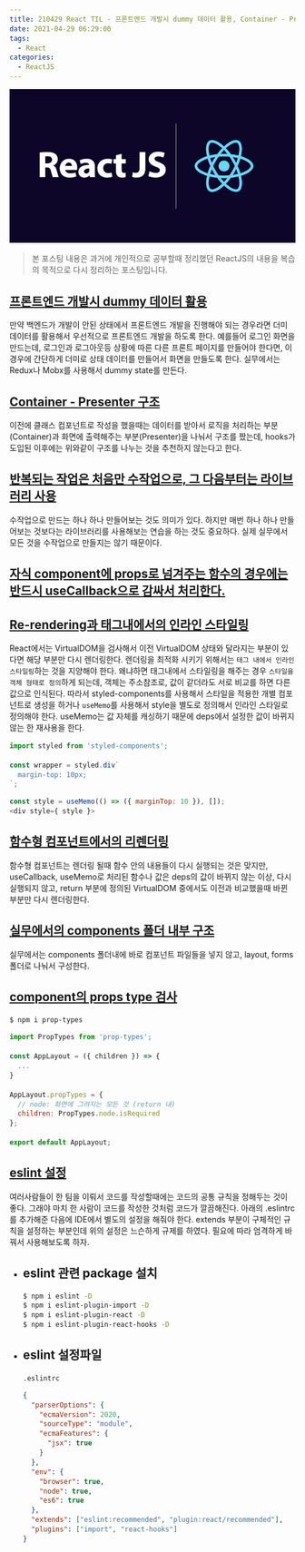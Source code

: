 ```yaml
---
title: 210429 React TIL - 프론트엔드 개발시 dummy 데이터 활용, Container - Presenter 구조, Re-rendering과 태그내에서의 인라인 스타일링, 함수형 컴포넌트에서의 리렌더링, eslint 설정
date: 2021-04-29 06:29:00
tags:
  - React
categories:
  - ReactJS
---
```


<div align="center">
  <img src="/images/post_images/react-js-logo.png" alt="React" />
</div>

> 본 포스팅 내용은 과거에 개인적으로 공부할때 정리했던 ReactJS의 내용을 복습의 목적으로 다시 정리하는 포스팅입니다.

## <ins><b>프론트엔드 개발시 dummy 데이터 활용</b></ins>

만약 백엔드가 개발이 안된 상태에서 프론트엔드 개발을 진행해야 되는 경우라면 더미 데이터를 활용해서 우선적으로 프론트엔드 개발을 하도록 한다.
예를들어 로그인 화면을 만드는데, 로그인과 로그아웃등 상황에 따른 다른 프론트 페이지를 만들어야 한다면, 이 경우에 간단하게 더미로 상태 데이터를 만들어서 화면을 만들도록 한다.
실무에서는 Redux나 Mobx를 사용해서 dummy state를 만든다.

## <ins><b>Container - Presenter 구조</b></ins>

이전에 클래스 컴포넌트로 작성을 했을때는 데이터를 받아서 로직을 처리하는 부분(Container)과 화면에 출력해주는 부분(Presenter)을 나눠서 구조를 짰는데, hooks가 도입된 이후에는 위와같이 구조를 나누는 것을 추천하지 않는다고 한다.

## <ins><b>반복되는 작업은 처음만 수작업으로, 그 다음부터는 라이브러리 사용</b></ins>

수작업으로 만드는 하나 하나 만들어보는 것도 의미가 있다. 하지만 매번 하나 하나 만들어보는 것보다는 라이브러리를 사용해보는 연습을 하는 것도 중요하다. 실제 실무에서 모든 것을 수작업으로 만들지는 않기 때문이다.

## <ins><b>자식 component에 props로 넘겨주는 함수의 경우에는 반드시 useCallback으로 감싸서 처리한다.</b></ins>

## <ins><b>Re-rendering과 태그내에서의 인라인 스타일링</b></ins>

React에서는 VirtualDOM을 검사해서 이전 VirtualDOM 상태와 달라지는 부분이 있다면 해당 부분만 다시 렌더링한다. 렌더링을 최적화 시키기 위해서는 `태그 내에서 인라인 스타일링`하는 것을 지양해야 한다. 왜냐하면 태그내에서 스타일링을 해주는 경우 `스타일을 객체 형태로 정의`하게 되는데, 객체는 주소참조로, 값이 같더라도 서로 비교를 하면 다른 값으로 인식된다.
따라서 styled-components를 사용해서 스타일을 적용한 개별 컴포넌트로 생성을 하거나 `useMemo`를 사용해서 style을 별도로 정의해서 인라인 스타일로 정의해야 한다. useMemo는 값 자체를 캐싱하기 때문에 deps에서 설정한 값이 바뀌지 않는 한 재사용을 한다.

```javascript
import styled from 'styled-components';

const wrapper = styled.div`
  margin-top: 10px;
`;
```

```javascript
const style = useMemo(() => ({ marginTop: 10 }), []);
<div style={ style }>
```

  <!-- more -->

## <ins><b>함수형 컴포넌트에서의 리렌더링</b></ins>

함수형 컴포넌트는 렌더링 될때 함수 안의 내용들이 다시 실행되는 것은 맞지만, useCallback, useMemo로 처리된 함수나 값은 deps의 값이 바뀌지 않는 이상, 다시 실행되지 않고, return 부분에 정의된 VirtualDOM 중에서도 이전과 비교했을때 바뀐 부분만 다시 렌더링한다.

## <ins><b>실무에서의 components 폴더 내부 구조</b></ins>

실무에서는 components 폴더내에 바로 컴포넌트 파일들을 넣지 않고, layout, forms 폴더로 나눠서 구성한다.

## <ins><b>component의 props type 검사</b></ins>

```zsh
$ npm i prop-types
```

```javascript
import PropTypes from 'prop-types';

const AppLayout = ({ children }) => {
  ...
}

AppLayout.propTypes = {
  // node: 화면에 그려지는 모든 것 (return 내)
  children: PropTypes.node.isRequired
};

export default AppLayout;
```

## <ins><b>eslint 설정</b></ins>

여러사람들이 한 팀을 이뤄서 코드를 작성할때에는 코드의 공통 규칙을 정해두는 것이 좋다.
그래야 마치 한 사람이 코드를 작성한 것처럼 코드가 깔끔해진다.
아래의 .eslintrc를 추가해준 다음에 IDE에서 별도의 설정을 해줘야 한다.
extends 부분이 구체적인 규칙을 설정하는 부분인데 위의 설정은 느슨하게 규제를 하였다. 필요에 따라 엄격하게 바꿔서 사용해보도록 하자.

- ## eslint 관련 package 설치
  ```zsh
  $ npm i eslint -D
  $ npm i eslint-plugin-import -D
  $ npm i eslint-plugin-react -D
  $ npm i eslint-plugin-react-hooks -D
  ```
- ## eslint 설정파일

  `.eslintrc`

  ```json
  {
    "parserOptions": {
      "ecmaVersion": 2020,
      "sourceType": "module",
      "ecmaFeatures": {
        "jsx": true
      }
    },
    "env": {
      "browser": true,
      "node": true,
      "es6": true
    },
    "extends": ["eslint:recommended", "plugin:react/recommended"],
    "plugins": ["import", "react-hooks"]
  }
  ```
